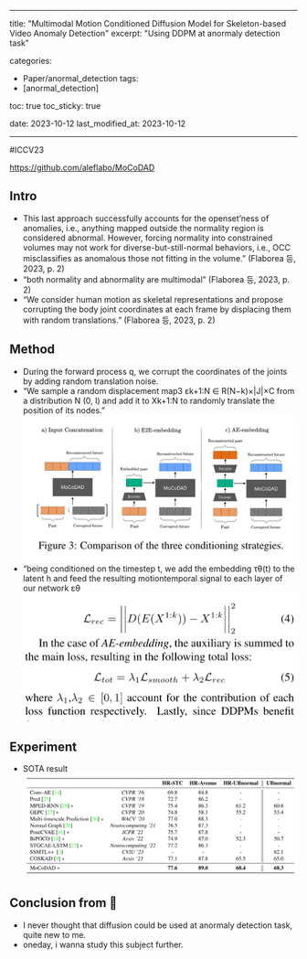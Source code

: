 
---
title:  "Multimodal Motion Conditioned Diffusion Model for Skeleton-based Video Anomaly Detection"
excerpt: "Using DDPM at anormaly detection task"

categories:
  - Paper/anormal_detection
tags:
  - [anormal_detection]

toc: true
toc_sticky: true
 
date: 2023-10-12 
last_modified_at: 2023-10-12

---
#ICCV23

https://github.com/aleflabo/MoCoDAD

## Intro
- This last approach successfully accounts for the openset’ness of anomalies, i.e., anything mapped outside the normality region is considered abnormal. However, forcing normality into constrained volumes may not work for diverse-but-still-normal behaviors, i.e., OCC misclassifies as anomalous those not fitting in the volume.” (Flaborea 등, 2023, p. 2) 
- “both normality and abnormality are multimodal” (Flaborea 등, 2023, p. 2)
- “We consider human motion as skeletal representations and propose corrupting the body joint coordinates at each frame by displacing them with random translations.” (Flaborea 등, 2023, p. 2)
## Method
- During the forward process q, we corrupt the coordinates of the joints by adding random translation noise.
- “We sample a random displacement map3 εk+1:N ∈ R(N−k)×|J|×C from a distribution N (0, I) and add it to Xk+1:N to randomly translate the position of its nodes.”
![|400](../source/Pasted%20image%2020231013214138.png)
- “being conditioned on the timestep t, we add the embedding τθ(t) to the latent h and feed the resulting motiontemporal signal to each layer of our network εθ![|400](../source/Pasted%20image%2020231013214232.png)

## Experiment
- SOTA result![](../source/Pasted%20image%2020231013214257.png)

## Conclusion from 🦖
- I never thought that diffusion could be used at anormaly detection task, quite new to me.
- oneday, i wanna study this subject further.